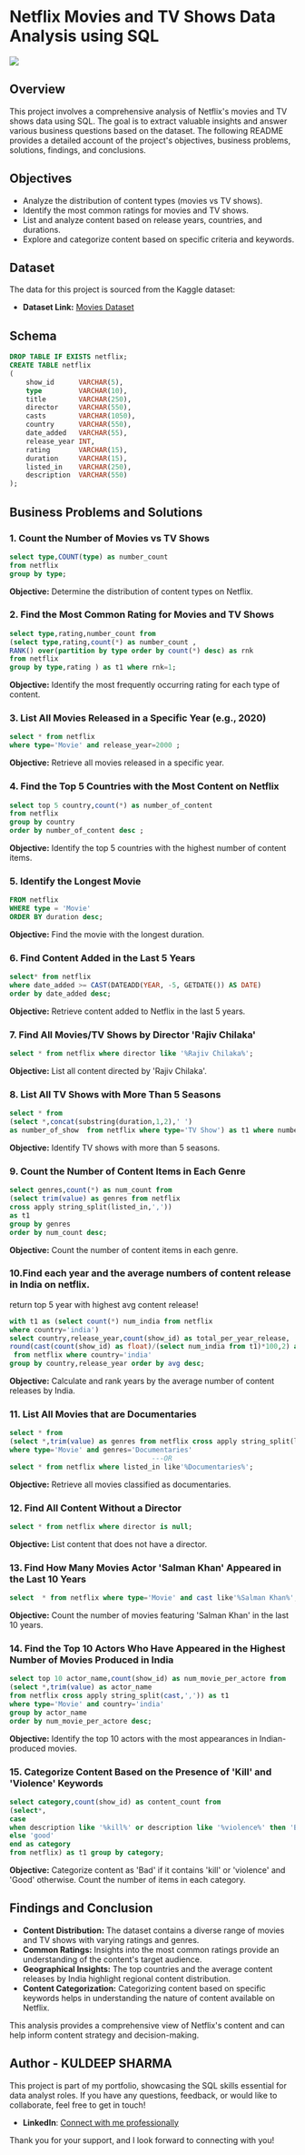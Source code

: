 # Netflix Movies and TV Shows Data Analysis using SQL

![](https://prnewswire2-a.akamaihd.net/p/1893751/sp/189375100/thumbnail/entry_id/0_8k4rhwp5/def_height/2700/def_width/2700/version/100012/type/1)

## Overview
This project involves a comprehensive analysis of Netflix's movies and TV shows data using SQL. The goal is to extract valuable insights and answer various business questions based on the dataset. The following README provides a detailed account of the project's objectives, business problems, solutions, findings, and conclusions.

## Objectives

- Analyze the distribution of content types (movies vs TV shows).
- Identify the most common ratings for movies and TV shows.
- List and analyze content based on release years, countries, and durations.
- Explore and categorize content based on specific criteria and keywords.

## Dataset

The data for this project is sourced from the Kaggle dataset:

- **Dataset Link:** [Movies Dataset](https://www.kaggle.com/datasets/kuldeepsharma1998/netflix?resource=download)

## Schema

```sql
DROP TABLE IF EXISTS netflix;
CREATE TABLE netflix
(
    show_id      VARCHAR(5),
    type         VARCHAR(10),
    title        VARCHAR(250),
    director     VARCHAR(550),
    casts        VARCHAR(1050),
    country      VARCHAR(550),
    date_added   VARCHAR(55),
    release_year INT,
    rating       VARCHAR(15),
    duration     VARCHAR(15),
    listed_in    VARCHAR(250),
    description  VARCHAR(550)
);
```

## Business Problems and Solutions

### 1. Count the Number of Movies vs TV Shows

```sql
select type,COUNT(type) as number_count
from netflix
group by type;
```

**Objective:** Determine the distribution of content types on Netflix.

### 2. Find the Most Common Rating for Movies and TV Shows

```sql
select type,rating,number_count from
(select type,rating,count(*) as number_count ,
RANK() over(partition by type order by count(*) desc) as rnk
from netflix 
group by type,rating ) as t1 where rnk=1;
```

**Objective:** Identify the most frequently occurring rating for each type of content.

### 3. List All Movies Released in a Specific Year (e.g., 2020)

```sql
select * from netflix
where type='Movie' and release_year=2000 ;
```

**Objective:** Retrieve all movies released in a specific year.

### 4. Find the Top 5 Countries with the Most Content on Netflix

```sql
select top 5 country,count(*) as number_of_content 
from netflix
group by country 
order by number_of_content desc ;
```

**Objective:** Identify the top 5 countries with the highest number of content items.

### 5. Identify the Longest Movie

```sql
FROM netflix
WHERE type = 'Movie'
ORDER BY duration desc;
```

**Objective:** Find the movie with the longest duration.

### 6. Find Content Added in the Last 5 Years

```sql
select* from netflix   
where date_added >= CAST(DATEADD(YEAR, -5, GETDATE()) AS DATE) 
order by date_added desc;
```

**Objective:** Retrieve content added to Netflix in the last 5 years.

### 7. Find All Movies/TV Shows by Director 'Rajiv Chilaka'

```sql
select * from netflix where director like '%Rajiv Chilaka%';
```

**Objective:** List all content directed by 'Rajiv Chilaka'.

### 8. List All TV Shows with More Than 5 Seasons

```sql
select * from
(select *,concat(substring(duration,1,2),' ') 
as number_of_show  from netflix where type='TV Show') as t1 where number_of_show>5;
```

**Objective:** Identify TV shows with more than 5 seasons.

### 9. Count the Number of Content Items in Each Genre

```sql
select genres,count(*) as num_count from
(select trim(value) as genres from netflix 
cross apply string_split(listed_in,',')) 
as t1 
group by genres 
order by num_count desc;
```

**Objective:** Count the number of content items in each genre.

### 10.Find each year and the average numbers of content release in India on netflix. 
return top 5 year with highest avg content release!

```sql
with t1 as (select count(*) num_india from netflix
where country='india')
select country,release_year,count(show_id) as total_per_year_release,
round(cast(count(show_id) as float)/(select num_india from t1)*100,2) as avg
 from netflix where country='india' 
group by country,release_year order by avg desc;
```

**Objective:** Calculate and rank years by the average number of content releases by India.

### 11. List All Movies that are Documentaries

```sql
select * from
(select *,trim(value) as genres from netflix cross apply string_split(listed_in,',')) as ti
where type='Movie' and genres='Documentaries'
                                   ---OR
select * from netflix where listed_in like'%Documentaries%';
```

**Objective:** Retrieve all movies classified as documentaries.

### 12. Find All Content Without a Director

```sql
select * from netflix where director is null;
```

**Objective:** List content that does not have a director.

### 13. Find How Many Movies Actor 'Salman Khan' Appeared in the Last 10 Years

```sql
select  * from netflix where type='Movie' and cast like'%Salman Khan%';
```

**Objective:** Count the number of movies featuring 'Salman Khan' in the last 10 years.

### 14. Find the Top 10 Actors Who Have Appeared in the Highest Number of Movies Produced in India

```sql
select top 10 actor_name,count(show_id) as num_movie_per_actore from 
(select *,trim(value) as actor_name
from netflix cross apply string_split(cast,',')) as t1 
where type='Movie' and country='india'  
group by actor_name 
order by num_movie_per_actore desc;
```

**Objective:** Identify the top 10 actors with the most appearances in Indian-produced movies.

### 15. Categorize Content Based on the Presence of 'Kill' and 'Violence' Keywords

```sql
select category,count(show_id) as content_count from 
(select*,
case 
when description like '%kill%' or description like '%violence%' then 'Bad'
else 'good'
end as category
from netflix) as t1 group by category;
```

**Objective:** Categorize content as 'Bad' if it contains 'kill' or 'violence' and 'Good' otherwise. Count the number of items in each category.

## Findings and Conclusion

- **Content Distribution:** The dataset contains a diverse range of movies and TV shows with varying ratings and genres.
- **Common Ratings:** Insights into the most common ratings provide an understanding of the content's target audience.
- **Geographical Insights:** The top countries and the average content releases by India highlight regional content distribution.
- **Content Categorization:** Categorizing content based on specific keywords helps in understanding the nature of content available on Netflix.

This analysis provides a comprehensive view of Netflix's content and can help inform content strategy and decision-making.



## Author - KULDEEP SHARMA

This project is part of my portfolio, showcasing the SQL skills essential for data analyst roles. If you have any questions, feedback, or would like to collaborate, feel free to get in touch!


- **LinkedIn**: [Connect with me professionally](https://www.linkedin.com/in/kuldeep-sharma991725)


Thank you for your support, and I look forward to connecting with you!
